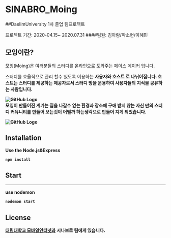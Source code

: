 # SINABRO_Moing

##DaelimUniversity 1차 졸업 팀프로젝트 <br>

프로젝트 기간: 2020-04.15~ 2020.07.31
####팀원: 김아람/박소현/이혜민<br>

모잉이란?
---------
모잉(Moing)은 여러분들의  스터디를 온라인으로 도와주는 페이스 메이커 입니다.

스터디를 효율적으로 관리 할수 있도록 이용하는 <b>사용자와<b> <b> 호스트<b> 로 나뉘어집니다. 호스트는 스터디를 제공하는 제공자로서 
스터디 방을 운용하여 사용자들의 지식을 공유하는 사람입니다.<br> 
  
![GitHub Logo](/images/logo.png)<br>
모잉이 만들어진 계기는 집을 나갈수 없는 환경과 장소에 구애 받지 않는 자신 만의 스터디 커뮤니티를 만들어 보는것이 어떨까 하는생각으로 만들어 지게 되었습니다.

![GitHub Logo](/images/logo.png)<br>

## Installation

Use the Node.js&Express 

```bash
npm install
```


## Start
-------
use nodemon

```bash
nodemon start
```

## License
[대림대학교 모바일인터넷과](https://dept.daelim.ac.kr/mbi/mainPage.do) 시나브로 팀에게 있습니다.
